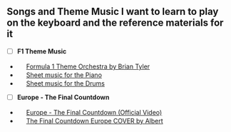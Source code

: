## Songs and Theme Music I want to learn to play on the keyboard and the reference materials for it

- [ ] **F1 Theme Music**
 * <img src="https://www.youtube.com/s/desktop/e9a67dcd/img/favicon.ico" width = 16px> [Formula 1 Theme Orchestra by Brian Tyler](https://www.youtube.com/watch?v=8AYy-BcjRXg)
 * <img src="https://musescore.com/static/public/img/product_icons/musescore/favicon_ver1628865310.svg" width = 16px> [Sheet music for the Piano](https://musescore.com/user/2380216/scores/5253665)
 * <img src="https://musescore.com/static/public/img/product_icons/musescore/favicon_ver1628865310.svg" width = 16px> [Sheet music for the Drums](https://musescore.com/frits_renting/brian-tyler-formula-1-drum-sheet-music)


- [ ] **Europe - The Final Countdown**
 * <img src="https://www.youtube.com/s/desktop/e9a67dcd/img/favicon.ico" width = 16px> [Europe - The Final Countdown (Official Video)](https://www.youtube.com/watch?v=9jK-NcRmVcw)
 * <img src="https://www.youtube.com/s/desktop/e9a67dcd/img/favicon.ico" width = 16px> [The Final Countdown Europe COVER by Albert](https://www.youtube.com/watch?v=wick_9amu9Q)

